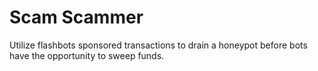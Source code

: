# Scam Scammer

Utilize flashbots sponsored transactions to drain a honeypot before bots have the opportunity to sweep funds.

